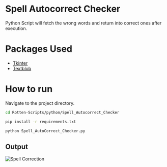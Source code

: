 # Spell Autocorrect Checker
Python Script will fetch the wrong words and return into correct ones after execution.

# Packages Used
- [Tkinter](https://realpython.com/python-gui-tkinter)
-  [Textblob](https://github.com/sloria/TextBlob.git@dev)
# How to run
Navigate to the project directory.
```bash
cd Rotten-Scripts/python/Spell_Autocorrect_Checker
```
```bash
pip install -r requirements.txt
```
```bash
python Spell_AutoCorrect_Checker.py
```
## Output

![Spell Correction](https://user-images.githubusercontent.com/72568715/160255133-12744a65-2e58-4f93-b0ae-07d7216e0abf.PNG)
